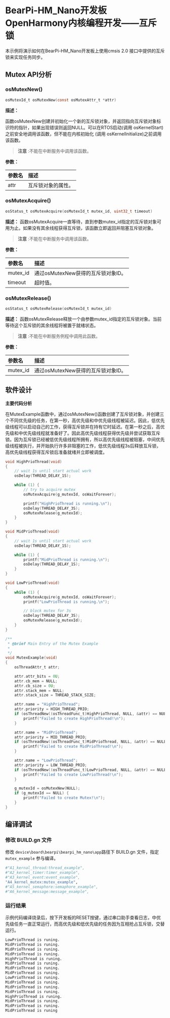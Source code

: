 # BearPi-HM_Nano开发板OpenHarmony内核编程开发——互斥锁
本示例将演示如何在BearPi-HM_Nano开发板上使用cmsis 2.0 接口中提供的互斥锁来实现任务同步。


## Mutex API分析


### osMutexNew()

```c
osMutexId_t osMutexNew(const osMutexAttr_t *attr)
```
**描述：**

函数osMutexNew创建并初始化一个新的互斥锁对象，并返回指向互斥锁对象标识符的指针，如果出现错误则返回NULL。可以在RTOS启动(调用 osKernelStart)之前安全地调用该函数，但不能在内核初始化 (调用 osKernelInitialize)之前调用该函数。
> **注意** :不能在中断服务中调用该函数。


**参数：**

|参数名|描述|
|:--|:------| 
| attr |互斥锁对象的属性。  |

### osMutexAcquire()

```c
osStatus_t osMutexAcquire(osMutexId_t mutex_id, uint32_t timeout)
```
**描述：**
函数osMutexAcquire一直等待，直到参数mutex_id指定的互斥锁对象可用为止。如果没有其余线程获得互斥锁，该函数立即返回并阻塞互斥锁对象。

> **注意** :不能在中断服务中调用该函数。


**参数：**

|参数名|描述|
|:--|:------| 
| mutex_id | 通过osMutexNew获得的互斥锁对象ID。  |
| timeout | 超时值。 |

###  osMutexRelease()

```c
osStatus_t osMutexRelease(osMutexId_t mutex_id)
```
**描述：**
函数osMutexRelease释放一个由参数mutex_id指定的互斥锁对象。当前等待这个互斥锁的其余线程将被置于就绪状态。

> **注意** :不能在中断服务例程中调用此函数。


**参数：**

|参数名|描述|
|:--|:------| 
| mutex_id | 通过osMutexNew获得的互斥锁对象ID。  |


## 软件设计

**主要代码分析**

在MutexExample函数中，通过osMutexNew()函数创建了互斥锁对象，并创建三个不同优先级的任务，在第一秒，高优先级和中优先级线程被延迟。因此，低优先级线程可以启动自己的工作，获得互斥锁并在持有它时延迟。在第一秒之后，高优先级和中优先级线程就准备好了。因此高优先级线程获得优先级并尝试获取互斥锁。因为互斥锁已经被低优先级线程所拥有，所以高优先级线程被阻塞，中间优先级线程被执行，并开始执行许多非阻塞的工作，低优先级线程3s后释放互斥锁，高优先级线程获得互斥锁后准备就绪并立即被调度。

```c
void HighPrioThread(void)
{
    // wait 1s until start actual work
    osDelay(THREAD_DELAY_1S);

    while (1) {
        // try to acquire mutex
        osMutexAcquire(g_mutexId, osWaitForever);

        printf("HighPrioThread is running.\n");
        osDelay(THREAD_DELAY_3S);
        osMutexRelease(g_mutexId);
    }
}

void MidPrioThread(void)
{
    // wait 1s until start actual work
    osDelay(THREAD_DELAY_1S);

    while (1) {
        printf("MidPrioThread is running.\n");
        osDelay(THREAD_DELAY_1S);
    }
}

void LowPrioThread(void)
{
    while (1) {
        osMutexAcquire(g_mutexId, osWaitForever);
        printf("LowPrioThread is running.\n");

        // block mutex for 3s
        osDelay(THREAD_DELAY_3S);
        osMutexRelease(g_mutexId);
    }
}

/**
 * @brief Main Entry of the Mutex Example
 *
 */
void MutexExample(void)
{
    osThreadAttr_t attr;

    attr.attr_bits = 0U;
    attr.cb_mem = NULL;
    attr.cb_size = 0U;
    attr.stack_mem = NULL;
    attr.stack_size = THREAD_STACK_SIZE;

    attr.name = "HighPrioThread";
    attr.priority = HIGH_THREAD_PRIO;
    if (osThreadNew((osThreadFunc_t)HighPrioThread, NULL, &attr) == NULL) {
        printf("Failed to create HighPrioThread!\n");
    }

    attr.name = "MidPrioThread";
    attr.priority = MID_THREAD_PRIO;
    if (osThreadNew((osThreadFunc_t)MidPrioThread, NULL, &attr) == NULL) {
        printf("Failed to create MidPrioThread!\n");
    }

    attr.name = "LowPrioThread";
    attr.priority = LOW_THREAD_PRIO;
    if (osThreadNew((osThreadFunc_t)LowPrioThread, NULL, &attr) == NULL) {
        printf("Failed to create LowPrioThread!\n");
    }

    g_mutexId = osMutexNew(NULL);
    if (g_mutexId == NULL) {
        printf("Failed to create Mutex!\n");
    }
}
```

## 编译调试

### 修改 BUILD.gn 文件

修改 `device\board\bearpi\bearpi_hm_nano\app`路径下 BUILD.gn 文件，指定 `mutex_example` 参与编译。

```r
#"A1_kernal_thread:thread_example",
#"A2_kernel_timer:timer_example",
#"A3_kernel_event:event_example",
"A4_kernel_mutex:mutex_example",
#"A5_kernel_semaphore:semaphore_example",
#"A6_kernel_message:message_example",
```


### 运行结果

示例代码编译烧录后，按下开发板的RESET按键，通过串口助手查看日志，中优先级任务一直正常运行，而高优先级和低优先级的任务因为互相抢占互斥锁，交替运行。
```sh
LowPrioThread is runing.
MidPrioThread is runing.
MidPrioThread is runing.
MidPrioThread is runing.
HighPrioThread is runing.
MidPrioThread is runing.
MidPrioThread is runing.
MidPrioThread is runing.
LowPrioThread is runing.
MidPrioThread is runing.
MidPrioThread is runing.
MidPrioThread is runing.
HighPrioThread is runing.
MidPrioThread is runing.
MidPrioThread is runing.
MidPrioThread is runing
```
